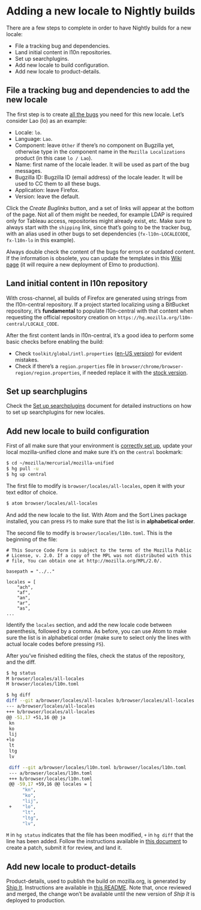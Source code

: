 # Adding a new locale to Nightly builds

There are a few steps to complete in order to have Nightly builds for a new locale:
* File a tracking bug and dependencies.
* Land initial content in l10n repositories.
* Set up searchplugins.
* Add new locale to build configuration.
* Add new locale to product-details.

## File a tracking bug and dependencies to add the new locale

The first step is to create [all the bugs](https://l10n.mozilla.org/bugs/new-locale) you need for this new locale. Let’s consider Lao (lo) as an example:
* Locale: `lo`.
* Language: `Lao`.
* Component: leave `Other` if there’s no component on Bugzilla yet, otherwise type in the component name in the `Mozilla Localizations` product (in this case `lo / Lao`).
* Name: first name of the locale leader. It will be used as part of the bug messages.
* Bugzilla ID: Bugzilla ID (email address) of the locale leader. It will be used to CC them to all these bugs.
* Application: leave Firefox.
* Version: leave the default.

Click the *Create Buglinks* button, and a set of links will appear at the bottom of the page. Not all of them might be needed, for example LDAP is required only for Tableau access, repositories might already exist, etc. Make sure to always start with the `shipping` link, since that’s going to be the tracker bug, with an alias used in other bugs to set dependencies (`fx-l10n-LOCALECODE`, `fx-l10n-lo` in this example).

Always double check the content of the bugs for errors or outdated content. If the information is obsolete, you can update the templates in this [Wiki page](https://wiki.mozilla.org/L10n:Bugogram) (it will require a new deployment of Elmo to production).

## Land initial content in l10n repository

With cross-channel, all builds of Firefox are generated using strings from the l10n-central repository. If a project started localizing using a BitBucket repository, it’s **fundamental** to populate l10n-central with that content when requesting the official repository creation on `https://hg.mozilla.org/l10n-central/LOCALE_CODE`.

After the first content lands in l10n-central, it’s a good idea to perform some basic checks before enabling the build:
* Check `toolkit/global/intl.properties` ([en-US version](https://hg.mozilla.org/mozilla-central/file/default/toolkit/locales/en-US/chrome/global/intl.properties)) for evident mistakes.
* Check if there’s a `region.properties` file in `browser/chrome/browser-region/region.properties`, if needed replace it with the [stock version](../searchplugins/files/desktop_region.properties).

## Set up searchplugins

Check the [Set up searchplugins](../searchplugins/setup_searchplugins.md) document for detailed instructions on how to set up searchplugins for new locales.

## Add new locale to build configuration

First of all make sure that your environment is [correctly set up](../../tools/mercurial/setting_mercurial_environment.md), update your local mozilla-unified clone and make sure it’s on the `central` bookmark:

```BASH
$ cd ~/mozilla/mercurial/mozilla-unified
$ hg pull -u
$ hg up central
```

The first file to modify is `browser/locales/all-locales`, open it with your text editor of choice.

```BASH
$ atom browser/locales/all-locales
```

And add the new locale to the list. With Atom and the Sort Lines package installed, you can press `F5` to make sure that the list is in **alphabetical order**.

The second file to modify is `browser/locales/l10n.toml`. This is the beginning of the file:

```
# This Source Code Form is subject to the terms of the Mozilla Public
# License, v. 2.0. If a copy of the MPL was not distributed with this
# file, You can obtain one at http://mozilla.org/MPL/2.0/.

basepath = "../.."

locales = [
    "ach",
    "af",
    "an",
    "ar",
    "as",
...
```

Identify the `locales` section, and add the new locale code between parenthesis, followed by a comma. As before, you can use Atom to make sure the list is in alphabetical order (make sure to select only the lines with actual locale codes before pressing `F5`).

After you’ve finished editing the files, check the status of the repository, and the diff.

```BASH
$ hg status
M browser/locales/all-locales
M browser/locales/l10n.toml

$ hg diff
diff --git a/browser/locales/all-locales b/browser/locales/all-locales
--- a/browser/locales/all-locales
+++ b/browser/locales/all-locales
@@ -51,17 +51,16 @@ ja
 kn
 ko
 lij
+lo
 lt
 ltg
 lv

 diff --git a/browser/locales/l10n.toml b/browser/locales/l10n.toml
 --- a/browser/locales/l10n.toml
 +++ b/browser/locales/l10n.toml
 @@ -59,17 +59,16 @@ locales = [
      "kn",
      "ko",
      "lij",
 +    "lo",
      "lt",
      "ltg",
      "lv",
```

`M` in `hg status` indicates that the file has been modified, `+` in `hg diff` that the line has been added. Follow the instructions available in [this document](../../tools/mercurial/creating_mercurial_patch.md) to create a patch, submit it for review, and land it.

## Add new locale to product-details

Product-details, used to publish the build on mozilla.org, is generated by [Ship It](https://github.com/mozilla-releng/ship-it). Instructions are available in [this README](https://github.com/mozilla-releng/ship-it/blob/master/README-l10n.md). Note that, once reviewed and merged, the change won’t be available until the new version of *Ship It* is deployed to production.
